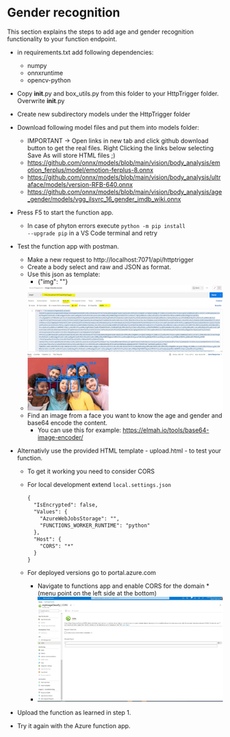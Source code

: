 # Gender recognition

This section explains the steps to add age and gender recognition functionality to your function endpoint.

+ in requirements.txt add following dependencies:
  + numpy 
  + onnxruntime 
  + opencv-python
+ Copy __init__.py and box_utils.py from this folder to your HttpTrigger folder. Overwrite __init__.py
+ Create new subdirectory models under the HttpTrigger folder
+ Download following model files and put them into models folder:
  + IMPORTANT -> Open links in new tab and click github download button to get the real files. Right Clicking the links below selecting Save As will store HTML files ;)
  + https://github.com/onnx/models/blob/main/vision/body_analysis/emotion_ferplus/model/emotion-ferplus-8.onnx
  + https://github.com/onnx/models/blob/main/vision/body_analysis/ultraface/models/version-RFB-640.onnx
  + https://github.com/onnx/models/blob/main/vision/body_analysis/age_gender/models/vgg_ilsvrc_16_gender_imdb_wiki.onnx
+ Press F5 to start the function app.
  + In case of phyton errors execute <code>python -m pip install --upgrade pip</code> in a VS Code terminal and retry    

+ Test the function app with postman.
  + Make a new request to http://localhost:7071/api/httptrigger
  + Create a body select and raw and JSON as format.
  + Use this json as template:
    + {"img": "<insert the base64 encoded image here>"}
  + ![postman.JPG](postman.JPG)  
  + Find an image from a face you want to know the age and gender and base64 encode the content.
    + You can use this for example: https://elmah.io/tools/base64-image-encoder/

+ Alternativly use the provided HTML template - upload.html - to test your function.
  + To get it working you need to consider CORS
  + For local development extend <code>local.settings.json</code>
    ```
    {
      "IsEncrypted": false,
      "Values": {
        "AzureWebJobsStorage": "",
        "FUNCTIONS_WORKER_RUNTIME": "python"
      },
      "Host": {
        "CORS": "*"
      }
    }
    ```
  
  + For deployed versions go to portal.azure.com
    + Navigate to functions app and enable CORS for the domain * (menu point on the left side at the bottom)
    + ![cors.JPG](cors.JPG)    
    
+ Upload the function as learned in step 1.
+ Try it again with the Azure function app.
